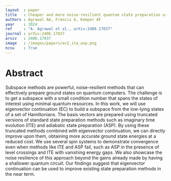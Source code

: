 ```yaml
---
layout  : paper
title   : Cheaper and more noise-resilient quantum state preparation using eigenvector continuation
authors : Agrawal AA, Francis A, Kemper AF
year    : 2024
ref     : "A. Agrawal et al., arXiv:2406.17037"
journal : arXiv:2406.17037 
arxiv   : 2406.17037 
image   : /images/papers/ec2_ita_asp.png
ncsu    : True
---
```


# Abstract
Subspace methods are powerful, noise-resilient methods that can effectively prepare ground states on quantum computers. The challenge is to get a subspace with a small condition number that spans the states of interest using minimal quantum resources. In this work, we will use eigenvector continuation (EC) to build a subspace from the low-lying states of a set of Hamiltonians. The basis vectors are prepared using truncated versions of standard state preparation methods such as imaginary time evolution (ITE) and adiabatic state preparation (ASP). By using these truncated methods combined with eigenvector continuation, we can directly improve upon them, obtaining more accurate ground state energies at a reduced cost. We use several spin systems to demonstrate convergence even when methods like ITE and ASP fail, such as ASP in the presence of level crossings and ITE with vanishing energy gaps. We also showcase the noise resilience of this approach beyond the gains already made by having a shallower quantum circuit. Our findings suggest that eigenvector continuation can be used to improve existing state preparation methods in the near term. 
